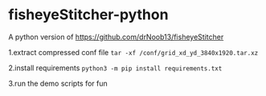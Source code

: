 # fisheyeStitcher-python
A python version of https://github.com/drNoob13/fisheyeStitcher

1.extract compressed conf file
`tar -xf /conf/grid_xd_yd_3840x1920.tar.xz`

2.install requirements
`python3 -m pip install requirements.txt`

3.run the demo scripts for fun
